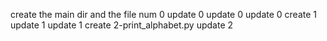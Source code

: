 create the main dir and the file num 0
update 0
update 0
update 0
create 1
update 1
update 1
create 2-print_alphabet.py
update 2
